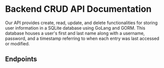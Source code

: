 # Backend CRUD API Documentation

Our API provides create, read, update, and delete functionalities for storing user information in a SQLite database using GoLang and GORM. This database houses a user's first and last name along with a username, password, and a timestamp referring to when each entry was last accessed or modified.

## Endpoints
